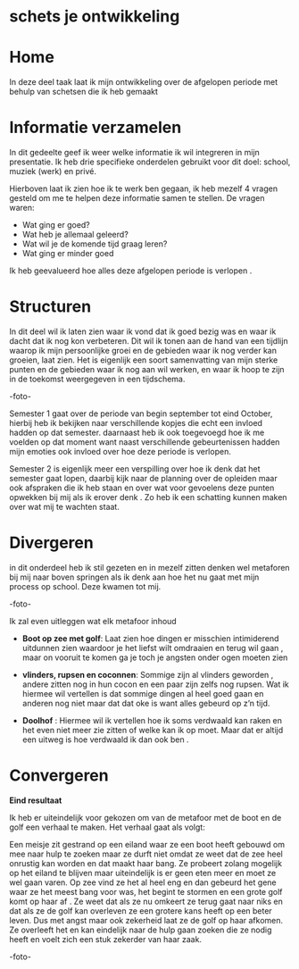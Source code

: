 # schets je ontwikkeling


# Home

In deze deel taak laat ik mijn ontwikkeling over de afgelopen periode met behulp van schetsen die ik heb gemaakt


# Informatie verzamelen

In dit gedeelte geef ik weer welke informatie ik wil integreren in mijn presentatie. Ik heb drie specifieke onderdelen gebruikt voor dit doel: school, muziek (werk) en privé.

[
](https://imgur.com/sK2ed1O)
Hierboven laat ik zien hoe ik te werk ben gegaan, ik heb mezelf 4 vragen gesteld om me te helpen deze informatie samen te stellen. De vragen waren:
- Wat ging er goed?
- Wat heb je allemaal geleerd?
- Wat wil je de komende tijd graag leren?
- Wat ging er minder goed 

Ik heb geevalueerd hoe alles deze  afgelopen periode is verlopen .

# Structuren 


 In dit deel wil ik laten zien waar ik vond dat ik goed bezig was en waar ik dacht dat ik nog kon verbeteren. Dit wil ik tonen aan de hand van een tijdlijn waarop ik mijn persoonlijke groei en de gebieden waar ik nog verder kan groeien, laat zien.  Het is eigenlijk een soort samenvatting van mijn sterke punten en de gebieden waar ik nog aan wil werken, en waar ik hoop te zijn in de toekomst weergegeven in een tijdschema.

 -foto-

Semester 1 gaat over de periode van begin september tot eind October, hierbij heb ik bekijken naar verschillende kopjes die echt een invloed hadden op dat semester. daarnaast heb ik ook toegevoegd hoe ik me voelden op dat moment want naast verschillende gebeurtenissen hadden mijn emoties ook invloed over hoe deze periode is verlopen.

Semester 2 is eigenlijk meer een verspilling over hoe ik denk dat het semester gaat lopen, daarbij kijk naar de planning over de opleiden maar ook afspraken die ik heb staan en over wat voor gevoelens deze punten opwekken bij mij als ik erover denk . Zo heb ik een schatting kunnen maken over wat mij te wachten staat.

# Divergeren 

in dit onderdeel heb ik stil gezeten en in mezelf zitten denken wel metaforen bij mij naar boven springen als ik denk aan hoe het nu gaat met mijn process op school. Deze kwamen tot mij.

-foto-

Ik zal even uitleggen wat elk metafoor inhoud

 - **Boot op zee met golf**:
Laat zien hoe dingen er misschien intimiderend uitdunnen zien waardoor je het liefst wilt omdraaien en terug wil gaan , maar on vooruit te komen ga je toch je angsten onder ogen moeten zien

- **vlinders, rupsen en coconnen**:
Sommige zijn al vlinders geworden , andere zitten nog in hun cocon en een paar zijn zelfs nog rupsen. Wat ik hiermee wil vertellen is dat sommige dingen al heel goed gaan en anderen nog niet maar dat dat oke is want alles gebeurd op z’n tijd.

- **Doolhof** :
Hiermee wil ik vertellen hoe ik soms verdwaald kan raken en het even niet meer zie zitten of welke kan ik op moet. Maar dat er altijd een uitweg is hoe verdwaald ik dan ook ben .

# Convergeren 

**Eind resultaat**

Ik heb er uiteindelijk voor gekozen om van de metafoor met de boot en de golf een verhaal te maken. Het verhaal gaat als volgt:

Een meisje zit gestrand op een eiland waar ze een boot heeft gebouwd om mee naar hulp te zoeken maar ze durft niet omdat ze weet dat de zee heel onrustig kan worden en dat maakt haar bang. Ze probeert zolang mogelijk op het eiland te blijven maar uiteindelijk is er geen eten meer en moet ze wel gaan varen. Op zee vind ze het al heel eng en dan gebeurd het gene waar ze het meest bang voor was, het begint te stormen en een grote golf komt op haar af . Ze weet dat als ze nu omkeert ze terug gaat naar niks en dat als ze de golf kan overleven ze een grotere kans heeft op een beter leven. Dus met angst maar ook zekerheid laat ze de golf op haar afkomen. Ze overleeft het en kan eindelijk naar de hulp gaan zoeken die ze nodig heeft en voelt zich een stuk zekerder van haar zaak.

-foto-
